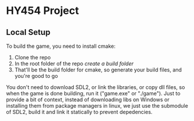 # HY454 Project

## Local Setup
To build the game, you need to install cmake:
1. Clone the repo 
2. In the root folder of the repo _create a build folder_
3. That'll be the build folder for cmake, so generate your build files, and you're good to go

You don't need to download SDL2, or link the libraries, or copy dll files, so when the game is done building, run it ("game.exe" or "./game"). Just to provide a bit of context, instead of downloading libs on Windows or installing them from package managers in linux, we just use the submodule of SDL2, build it and link it statically to prevent depedencies.